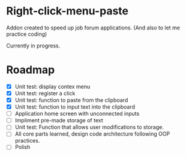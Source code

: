 # Right-click-menu-paste
Addon created to speed up job forum applications. 
(And also to let me practice coding)

Currently in progress.

# Roadmap 

- [x] Unit test: display contex menu
- [X] Unit test: register a click
- [X] Unit test: function to paste from the clipboard
- [X] Unit test: function to input text into the clipboard
- [ ] Application home screen with unconnected inputs
- [ ] Impliment pre-made storage of text
- [ ] Unit test: Function that allows user modifications to storage.
- [ ] All core parts learned, design code architecture following OOP practices. 
- [ ] Polish
